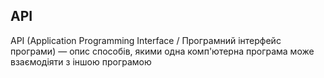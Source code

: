 ## API

API (Application Programming Interface / Програмний інтерфейс програми) — опис способів, якими одна комп'ютерна програма може взаємодіяти з іншою програмою
